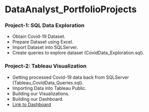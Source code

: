 # DataAnalyst_PortfolioProjects

### Project-1: SQL Data Exploration
- Obtain Covid-19 Dataset.
- Prepare Dataset using Excel.
- Import Dataset into SQLServer.
- Create queries to explore dataset (CovidData_Exploration.sql).

### Project-2: Tableau Visualization
- Getting processed Covid-19 data back from SQLServer (Tableau_CovidData_Queries.sql).
- Importing Data into Tableau Public.
- Building our Visualizations.
- Building our Dashboard.
- [Link to Dashboard](http://public.tableau.com/app/profile/asif.rashid7982/viz/CovidDashboard_16269113032960/Dashboard1)
